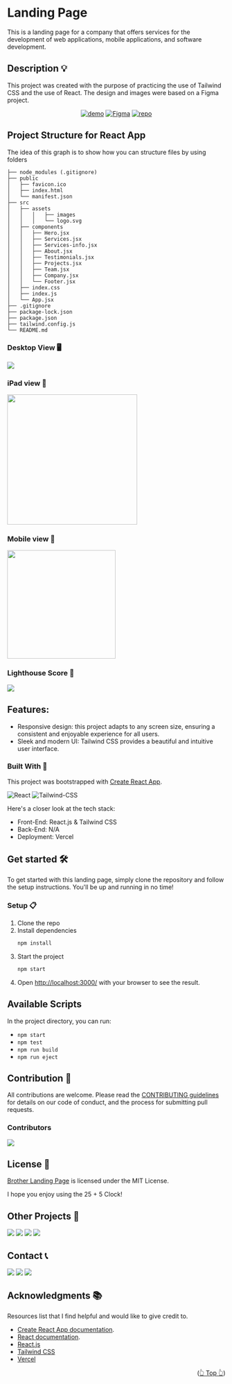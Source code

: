 <div id="top"></div>

# Landing Page

This is a landing page for a company that offers services for the development of web applications, mobile applications, and software development.

## Description 💡

This project was created with the purpose of practicing the use of Tailwind CSS and the use of React. The design and images were based on a Figma project.

<div align="center">

[![demo](https://img.shields.io/badge/View%20Demo-000?style=for-the-badge&logo=Google-Chrome&logoColor=white)](https://brother.jpdiaz.dev/)
[![Figma](https://img.shields.io/badge/Figma-F24E1E.svg?style=for-the-badge&logo=Figma&logoColor=white)](<https://www.figma.com/file/iJhszXggNzjpQKkF4pm840/IT-WEBSITE-(Community)?type=design&node-id=0-1&mode=design&t=v8dq6vfVKJpCJclk-0>)
[![repo](https://img.shields.io/badge/View%20Code-000?style=for-the-badge&logo=GitHub&logoColor=white)](https://pr.new/github.com/JuanPabloDiaz/brothers-landingPage)

</div>

## Project Structure for React App

The idea of this graph is to show how you can structure files by using folders

```text
├── node_modules (.gitignore)
├── public
│   ├── favicon.ico
│   ├── index.html
│   └── manifest.json
├── src
│   ├── assets
│   │   │   ├── images
│   │   │   └── logo.svg
│   ├── components
│   │   ├── Hero.jsx
│   │   ├── Services.jsx
│   │   ├── Services-info.jsx
│   │   ├── About.jsx
│   │   ├── Testimonials.jsx
│   │   ├── Projects.jsx
│   │   ├── Team.jsx
│   │   ├── Company.jsx
│   │   └── Footer.jsx
│   ├── index.css
│   ├── index.js
│   └── App.jsx
├── .gitignore
├── package-lock.json
├── package.json
├── tailwind.config.js
└── README.md
```

### Desktop View 🖥️

<img src="./src/assets/img/preview/desktop.png" width="" />

### iPad view 📱

<img src="./src/assets/img/preview/ipad.png" width="300" />

### Mobile view 📱

<img src="./src/assets/img/preview/phone.png" width="250" />

### Lighthouse Score 🚀

<img src="./src/assets/img/preview/lighthouse.png" />

## Features:

- Responsive design: this project adapts to any screen size, ensuring a consistent and enjoyable experience for all users.
- Sleek and modern UI: Tailwind CSS provides a beautiful and intuitive user interface.

### Built With 🔑

This project was bootstrapped with [Create React App](https://github.com/facebook/create-react-app).

![React](https://img.shields.io/badge/React-61DAFB.svg?style=for-the-badge&logo=React&logoColor=black)
![Tailwind-CSS](https://img.shields.io/badge/Tailwind%20CSS-06B6D4.svg?style=for-the-badge&logo=Tailwind-CSS&logoColor=white)

Here's a closer look at the tech stack:

- Front-End: React.js & Tailwind CSS
- Back-End: N/A
- Deployment: Vercel

## Get started 🛠️

To get started with this landing page, simply clone the repository and follow the setup instructions. You'll be up and running in no time!

### Setup 📋

1. Clone the repo
2. Install dependencies
   ```sh
   npm install
   ```
3. Start the project
   ```sh
   npm start
   ```
4. Open [http://localhost:3000/](http://localhost:3000/) with your browser to see the result.

## Available Scripts

In the project directory, you can run:

- `npm start`
- `npm test`
- `npm run build`
- `npm run eject`

## Contribution 🤝

All contributions are welcome. Please read the [CONTRIBUTING guidelines](CONTRIBUTING.md) for details on our code of conduct, and the process for submitting pull requests.

### Contributors

<a href="https://github.com/JuanPabloDiaz/brothers-landingPage/graphs/contributors"><img src="https://contrib.rocks/image?repo=JuanPabloDiaz/brothers-landingPage" /></a><!-- Made with [contrib.rocks](https://contrib.rocks). -->


## License 📜

[Brother Landing Page](https://brother.jpdiaz.dev) is licensed under the MIT License.

I hope you enjoy using the 25 + 5 Clock!

<!-- OTHER PROJECTS -->

## Other Projects 🚀

![](https://img.shields.io/badge/Platzi_Repos-121f3d?style=for-the-badge&logo=Platzi&logoColor=98CA3F)
[![](https://img.shields.io/badge/2021-222?style=for-the-badge)](https://github.com/JuanPabloDiaz/platzi/tree/main/2021)
[![](https://img.shields.io/badge/2022-222?style=for-the-badge)](https://github.com/JuanPabloDiaz/platzi/tree/main/2022)
[![](https://img.shields.io/badge/2023-222?style=for-the-badge)](https://github.com/JuanPabloDiaz/platzi/tree/main/2023)

<!-- CONTACT -->

## Contact 📞

[![](https://img.shields.io/badge/@1diazdev-fff?style=for-the-badge&logo=linkedin&logoColor=0A66C2)](https://www.linkedin.com/in/1diazdev/)
[![](https://img.shields.io/badge/@1diazdev-fff?style=for-the-badge&logo=Twitter&logoColor=1DA1F2)](https://www.twitter.com/1diazdev)
[![](https://img.shields.io/badge/Gmail-fff?style=for-the-badge&logo=gmail&logoColor=EA4335)](mailto:juan.diaz93@hotmail.com)

<!-- ACKNOWLEDGMENTS -->

## Acknowledgments 📚

Resources list that I find helpful and would like to give credit to.

- [Create React App documentation](https://facebook.github.io/create-react-app/docs/getting-started).
- [React documentation](https://reactjs.org/).
- [React.js](https://reactjs.org/)
- [Tailwind CSS](https://tailwindcss.com/)
- [Vercel](https://vercel.com/)

<p align="right">(<a href="#top">👆 Top 👆</a>)</p>
